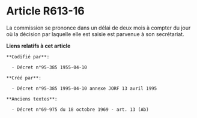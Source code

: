 # Article R613-16

La commission se prononce dans un délai de deux mois à compter du jour où la décision par laquelle elle est saisie est
parvenue à son secrétariat.

**Liens relatifs à cet article**

	**Codifié par**:

	  - Décret n°95-385 1955-04-10

	**Créé par**:

	  - Décret n°95-385 1995-04-10 annexe JORF 13 avril 1995

	**Anciens textes**:

	  - Décret n°69-975 du 18 octobre 1969 - art. 13 (Ab)
